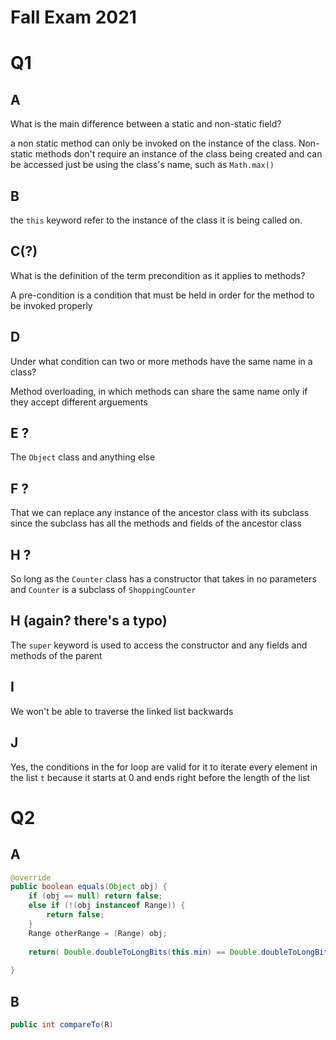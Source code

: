 # Fall Exam 2021

# Q1
## A
What is the main difference between a static and non-static field?

a non static method can only be invoked on the instance of the class. Non-static methods don't require an instance of the class being created and can be accessed just be using the class's name, such as `Math.max()`

## B
the `this` keyword refer to the instance of the class it is being called on.

## C(?)
What is the definition of the term precondition as it applies to methods?

A pre-condition is a condition that must be held in order for the method to be invoked properly

## D
Under what condition can two or more methods have the same name in a class?

Method overloading, in which methods can share the same name only if they accept different arguements

## E ?
The `Object` class and anything else

## F ?
That we can replace any instance of the ancestor class with its subclass since the subclass has all the methods and fields of the ancestor class

## H ?
So long as the `Counter` class has a constructor that takes in no parameters and `Counter` is a subclass of  `ShoppingCounter`

## H (again? there's a typo)
The `super` keyword is used to access the constructor and any fields and methods of the parent

## I
We won't be able to traverse the linked list backwards

## J
Yes, the conditions in the for loop are valid for it to iterate every element in the list `t` because it starts at 0 and ends right before the length of the list

# Q2

## A
```java
@override
public boolean equals(Object obj) {
	if (obj == null) return false;
	else if (!(obj instanceof Range)) {
		return false;
	}
	Range otherRange = (Range) obj;
	
	return( Double.doubleToLongBits(this.min) == Double.doubleToLongBits(otherRange.getMin())) && (Double.toLongBits(this.max) == Double.toLongBits(otherRange.getMax()));
	
}
```
## B
```java
public int compareTo(R)
```